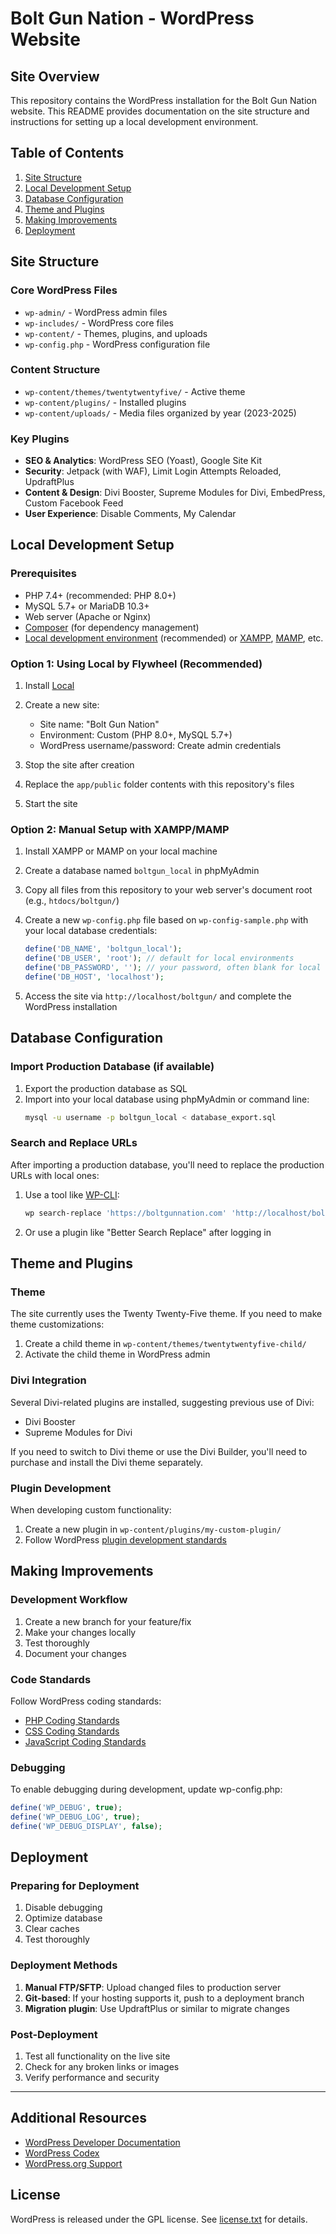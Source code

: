 # Bolt Gun Nation - WordPress Website

## Site Overview
This repository contains the WordPress installation for the Bolt Gun Nation website. This README provides documentation on the site structure and instructions for setting up a local development environment.

## Table of Contents
1. [Site Structure](#site-structure)
2. [Local Development Setup](#local-development-setup)
3. [Database Configuration](#database-configuration)
4. [Theme and Plugins](#theme-and-plugins)
5. [Making Improvements](#making-improvements)
6. [Deployment](#deployment)

## Site Structure

### Core WordPress Files
- `wp-admin/` - WordPress admin files
- `wp-includes/` - WordPress core files
- `wp-content/` - Themes, plugins, and uploads
- `wp-config.php` - WordPress configuration file

### Content Structure
- `wp-content/themes/twentytwentyfive/` - Active theme
- `wp-content/plugins/` - Installed plugins
- `wp-content/uploads/` - Media files organized by year (2023-2025)

### Key Plugins
- **SEO & Analytics**: WordPress SEO (Yoast), Google Site Kit
- **Security**: Jetpack (with WAF), Limit Login Attempts Reloaded, UpdraftPlus
- **Content & Design**: Divi Booster, Supreme Modules for Divi, EmbedPress, Custom Facebook Feed
- **User Experience**: Disable Comments, My Calendar

## Local Development Setup

### Prerequisites
- PHP 7.4+ (recommended: PHP 8.0+)
- MySQL 5.7+ or MariaDB 10.3+
- Web server (Apache or Nginx)
- [Composer](https://getcomposer.org/) (for dependency management)
- [Local development environment](https://localwp.com/) (recommended) or [XAMPP](https://www.apachefriends.org/), [MAMP](https://www.mamp.info/), etc.

### Option 1: Using Local by Flywheel (Recommended)

1. Install [Local](https://localwp.com/)
2. Create a new site:
   - Site name: "Bolt Gun Nation"
   - Environment: Custom (PHP 8.0+, MySQL 5.7+)
   - WordPress username/password: Create admin credentials

3. Stop the site after creation

4. Replace the `app/public` folder contents with this repository's files

5. Start the site

### Option 2: Manual Setup with XAMPP/MAMP

1. Install XAMPP or MAMP on your local machine

2. Create a database named `boltgun_local` in phpMyAdmin

3. Copy all files from this repository to your web server's document root (e.g., `htdocs/boltgun/`)

4. Create a new `wp-config.php` file based on `wp-config-sample.php` with your local database credentials:
   ```php
   define('DB_NAME', 'boltgun_local');
   define('DB_USER', 'root'); // default for local environments
   define('DB_PASSWORD', ''); // your password, often blank for local setups
   define('DB_HOST', 'localhost');
   ```

5. Access the site via `http://localhost/boltgun/` and complete the WordPress installation

## Database Configuration

### Import Production Database (if available)
1. Export the production database as SQL
2. Import into your local database using phpMyAdmin or command line:
   ```bash
   mysql -u username -p boltgun_local < database_export.sql
   ```

### Search and Replace URLs
After importing a production database, you'll need to replace the production URLs with local ones:
1. Use a tool like [WP-CLI](https://wp-cli.org/):
   ```bash
   wp search-replace 'https://boltgunnation.com' 'http://localhost/boltgun'
   ```
2. Or use a plugin like "Better Search Replace" after logging in

## Theme and Plugins

### Theme
The site currently uses the Twenty Twenty-Five theme. If you need to make theme customizations:
1. Create a child theme in `wp-content/themes/twentytwentyfive-child/`
2. Activate the child theme in WordPress admin

### Divi Integration
Several Divi-related plugins are installed, suggesting previous use of Divi:
- Divi Booster
- Supreme Modules for Divi

If you need to switch to Divi theme or use the Divi Builder, you'll need to purchase and install the Divi theme separately.

### Plugin Development
When developing custom functionality:
1. Create a new plugin in `wp-content/plugins/my-custom-plugin/`
2. Follow WordPress [plugin development standards](https://developer.wordpress.org/plugins/)

## Making Improvements

### Development Workflow
1. Create a new branch for your feature/fix
2. Make your changes locally
3. Test thoroughly
4. Document your changes

### Code Standards
Follow WordPress coding standards:
- [PHP Coding Standards](https://developer.wordpress.org/coding-standards/wordpress-coding-standards/php/)
- [CSS Coding Standards](https://developer.wordpress.org/coding-standards/wordpress-coding-standards/css/)
- [JavaScript Coding Standards](https://developer.wordpress.org/coding-standards/wordpress-coding-standards/javascript/)

### Debugging
To enable debugging during development, update wp-config.php:
```php
define('WP_DEBUG', true);
define('WP_DEBUG_LOG', true);
define('WP_DEBUG_DISPLAY', false);
```

## Deployment

### Preparing for Deployment
1. Disable debugging
2. Optimize database
3. Clear caches
4. Test thoroughly

### Deployment Methods
1. **Manual FTP/SFTP**: Upload changed files to production server
2. **Git-based**: If your hosting supports it, push to a deployment branch
3. **Migration plugin**: Use UpdraftPlus or similar to migrate changes

### Post-Deployment
1. Test all functionality on the live site
2. Check for any broken links or images
3. Verify performance and security

---

## Additional Resources
- [WordPress Developer Documentation](https://developer.wordpress.org/)
- [WordPress Codex](https://codex.wordpress.org/)
- [WordPress.org Support](https://wordpress.org/support/)

## License
WordPress is released under the GPL license. See [license.txt](license.txt) for details.
